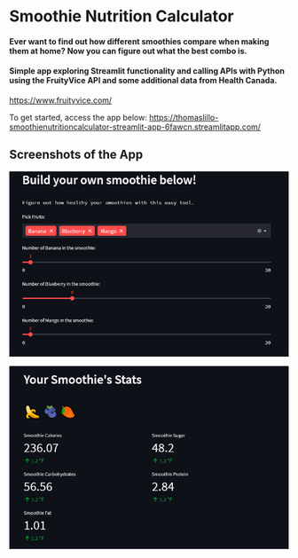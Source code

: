 # Smoothie Nutrition Calculator 

#### Ever want to find out how different smoothies compare when making them at home? Now you can figure out what the best combo is.

#### Simple app exploring Streamlit functionality and calling APIs with Python using the FruityVice API and some additional data from Health Canada.

https://www.fruityvice.com/

To get started, access the app below:
https://thomaslillo-smoothienutritioncalculator-streamlit-app-6fawcn.streamlitapp.com/

## Screenshots of the App

![ConnectingFiles](sc2.png)

![ConnectingFiles](sc1.png)
